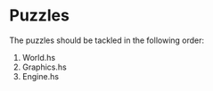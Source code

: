 Puzzles
=======

The puzzles should be tackled in the following order:

1. World.hs
2. Graphics.hs
3. Engine.hs
